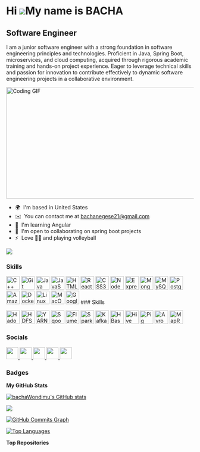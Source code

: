 Hi ![](https://user-images.githubusercontent.com/18350557/176309783-0785949b-9127-417c-8b55-ab5a4333674e.gif)My name is BACHA
=============================================================================================================================

Software Engineer
-----------------

I am a junior software engineer with a strong foundation in software engineering principles and technologies. Proficient in Java, Spring Boot, microservices, and cloud computing, acquired through rigorous academic training and hands-on project experience. Eager to leverage technical skills and passion for innovation to contribute effectively to dynamic software engineering projects in a collaborative environment.

<img src="https://media.giphy.com/media/qgQUggAC3Pfv687qPC/giphy.gif" width="600" height="300" alt="Coding GIF">

* 🌍  I'm based in United States
* ✉️  You can contact me at [bachanegese21@gmail.com](mailto:bachanegese21@gmail.com)
* 🧠  I'm learning Angular
* 🤝  I'm open to collaborating on spring boot projects
* ⚡  Love 🏃‍♂️ and playing volleyball

<a href="https://www.github.com/bachaWondimu" target="_blank" rel="noreferrer"><img
src="https://img.shields.io/github/followers/bachaWondimu?logo=github&style=for-the-badge&color=0891b2&labelColor=1c1917" /></a>

### Skills

<p align="left">
<a href="https://docs.microsoft.com/en-us/cpp/?view=msvc-170" target="_blank" rel="noreferrer"><img src="https://raw.githubusercontent.com/danielcranney/readme-generator/main/public/icons/skills/cplusplus-colored.svg" width="36" height="36" alt="C++" /></a>
<a href="https://git-scm.com/" target="_blank" rel="noreferrer"><img src="https://raw.githubusercontent.com/danielcranney/readme-generator/main/public/icons/skills/git-colored.svg" width="36" height="36" alt="Git" /></a>
<a href="https://www.oracle.com/java/" target="_blank" rel="noreferrer"><img src="https://raw.githubusercontent.com/danielcranney/readme-generator/main/public/icons/skills/java-colored.svg" width="36" height="36" alt="Java" /></a>
<a href="https://developer.mozilla.org/en-US/docs/Web/JavaScript" target="_blank" rel="noreferrer"><img src="https://raw.githubusercontent.com/danielcranney/readme-generator/main/public/icons/skills/javascript-colored.svg" width="36" height="36" alt="JavaScript" /></a>
<a href="https://developer.mozilla.org/en-US/docs/Glossary/HTML5" target="_blank" rel="noreferrer"><img src="https://raw.githubusercontent.com/danielcranney/readme-generator/main/public/icons/skills/html5-colored.svg" width="36" height="36" alt="HTML5" /></a>
<a href="https://reactjs.org/" target="_blank" rel="noreferrer"><img src="https://raw.githubusercontent.com/danielcranney/readme-generator/main/public/icons/skills/react-colored.svg" width="36" height="36" alt="React" /></a>
<a href="https://www.w3.org/TR/CSS/#css" target="_blank" rel="noreferrer"><img src="https://raw.githubusercontent.com/danielcranney/readme-generator/main/public/icons/skills/css3-colored.svg" width="36" height="36" alt="CSS3" /></a>
<a href="https://nodejs.org/en/" target="_blank" rel="noreferrer"><img src="https://raw.githubusercontent.com/danielcranney/readme-generator/main/public/icons/skills/nodejs-colored.svg" width="36" height="36" alt="NodeJS" /></a>
<a href="https://expressjs.com/" target="_blank" rel="noreferrer"><img src="https://raw.githubusercontent.com/danielcranney/readme-generator/main/public/icons/skills/express-colored.svg" width="36" height="36" alt="Express" /></a>
<a href="https://www.mongodb.com/" target="_blank" rel="noreferrer"><img src="https://raw.githubusercontent.com/danielcranney/readme-generator/main/public/icons/skills/mongodb-colored.svg" width="36" height="36" alt="MongoDB" /></a>
<a href="https://www.mysql.com/" target="_blank" rel="noreferrer"><img src="https://raw.githubusercontent.com/danielcranney/readme-generator/main/public/icons/skills/mysql-colored.svg" width="36" height="36" alt="MySQL" /></a>
<a href="https://www.postgresql.org/" target="_blank" rel="noreferrer"><img src="https://raw.githubusercontent.com/danielcranney/readme-generator/main/public/icons/skills/postgresql-colored.svg" width="36" height="36" alt="PostgreSQL" /></a>
<a href="https://aws.amazon.com" target="_blank" rel="noreferrer"><img src="https://raw.githubusercontent.com/danielcranney/readme-generator/main/public/icons/skills/aws-colored.svg" width="36" height="36" alt="Amazon Web Services" /></a>
<a href="https://www.docker.com/" target="_blank" rel="noreferrer"><img src="https://raw.githubusercontent.com/danielcranney/readme-generator/main/public/icons/skills/docker-colored.svg" width="36" height="36" alt="Docker" /></a>
<a href="https://www.linux.org" target="_blank" rel="noreferrer"><img src="https://raw.githubusercontent.com/danielcranney/readme-generator/main/public/icons/skills/linux-colored.svg" width="36" height="36" alt="Linux" /></a>
<a href="https://apple.com" target="_blank" rel="noreferrer"><img src="https://raw.githubusercontent.com/danielcranney/readme-generator/main/public/icons/skills/macos-colored.svg" width="36" height="36" alt="MacOS" /></a>
<a href="https://cloud.google.com/" target="_blank" rel="noreferrer"><img src="https://raw.githubusercontent.com/danielcranney/readme-generator/main/public/icons/skills/googlecloud-colored.svg" width="36" height="36" alt="Google Cloud" /></a>
### Skills

<p align="left">
<a href="https://hadoop.apache.org/" target="_blank" rel="noreferrer"><img src="https://cdn.jsdelivr.net/gh/devicons/devicon/icons/hadoop/hadoop-original.svg" width="36" height="36" alt="Hadoop" /></a>
<a href="https://hadoop.apache.org/docs/r1.2.1/hdfs_design.html" target="_blank" rel="noreferrer"><img src="https://cdn.jsdelivr.net/gh/devicons/devicon/icons/apache/apache-original.svg" width="36" height="36" alt="HDFS" /></a>
<a href="https://hadoop.apache.org/docs/current/hadoop-yarn/hadoop-yarn-site/YARN.html" target="_blank" rel="noreferrer"><img src="https://cdn.jsdelivr.net/gh/devicons/devicon/icons/apache/apache-original.svg" width="36" height="36" alt="YARN" /></a>
<a href="https://sqoop.apache.org/" target="_blank" rel="noreferrer"><img src="https://cdn.jsdelivr.net/gh/devicons/devicon/icons/apache/apache-original.svg" width="36" height="36" alt="Sqoop" /></a>
<a href="https://flume.apache.org/" target="_blank" rel="noreferrer"><img src="https://cdn.jsdelivr.net/gh/devicons/devicon/icons/apache/apache-original.svg" width="36" height="36" alt="Flume" /></a>
<a href="https://spark.apache.org/" target="_blank" rel="noreferrer"><img src="https://cdn.jsdelivr.net/gh/devicons/devicon/icons/apache/apache-original-wordmark.svg" width="36" height="36" alt="Spark" /></a>
<a href="https://kafka.apache.org/" target="_blank" rel="noreferrer"><img src="https://cdn.jsdelivr.net/gh/devicons/devicon/icons/apachekafka/apachekafka-original.svg" width="36" height="36" alt="Kafka" /></a>
<a href="https://hbase.apache.org/" target="_blank" rel="noreferrer"><img src="https://cdn.jsdelivr.net/gh/devicons/devicon/icons/apache/apache-original.svg" width="36" height="36" alt="HBase" /></a>
<a href="https://hive.apache.org/" target="_blank" rel="noreferrer"><img src="https://cdn.jsdelivr.net/gh/devicons/devicon/icons/apache/apache-original.svg" width="36" height="36" alt="Hive" /></a>
<a href="https://pig.apache.org/" target="_blank" rel="noreferrer"><img src="https://cdn.jsdelivr.net/gh/devicons/devicon/icons/apache/apache-original.svg" width="36" height="36" alt="Pig" /></a>
<a href="https://avro.apache.org/" target="_blank" rel="noreferrer"><img src="https://cdn.jsdelivr.net/gh/devicons/devicon/icons/apache/apache-original.svg" width="36" height="36" alt="Avro" /></a>
<a href="https://hadoop.apache.org/docs/stable/hadoop-mapreduce-client/hadoop-mapreduce-client-core/MapReduce.html" target="_blank" rel="noreferrer"><img src="https://cdn.jsdelivr.net/gh/devicons/devicon/icons/apache/apache-original.svg" width="36" height="36" alt="MapReduce" /></a>
</p>




### Socials

<p align="left"> <a href="https://www.codepen.io/bwondim3" target="_blank" rel="noreferrer"> <picture> <source media="(prefers-color-scheme: dark)" srcset="https://raw.githubusercontent.com/danielcranney/readme-generator/main/public/icons/socials/codepen-dark.svg" /> <source media="(prefers-color-scheme: light)" srcset="https://raw.githubusercontent.com/danielcranney/readme-generator/main/public/icons/socials/codepen.svg" /> <img src="https://raw.githubusercontent.com/danielcranney/readme-generator/main/public/icons/socials/codepen.svg" width="32" height="32" /> </picture> </a> <a href="https://www.facebook.com/Bacha" target="_blank" rel="noreferrer"> <picture> <source media="(prefers-color-scheme: dark)" srcset="https://raw.githubusercontent.com/danielcranney/readme-generator/main/public/icons/socials/facebook-dark.svg" /> <source media="(prefers-color-scheme: light)" srcset="https://raw.githubusercontent.com/danielcranney/readme-generator/main/public/icons/socials/facebook.svg" /> <img src="https://raw.githubusercontent.com/danielcranney/readme-generator/main/public/icons/socials/facebook.svg" width="32" height="32" /> </picture> </a> <a href="https://www.github.com/bachaWondimu" target="_blank" rel="noreferrer"> <picture> <source media="(prefers-color-scheme: dark)" srcset="https://raw.githubusercontent.com/danielcranney/readme-generator/main/public/icons/socials/github-dark.svg" /> <source media="(prefers-color-scheme: light)" srcset="https://raw.githubusercontent.com/danielcranney/readme-generator/main/public/icons/socials/github.svg" /> <img src="https://raw.githubusercontent.com/danielcranney/readme-generator/main/public/icons/socials/github.svg" width="32" height="32" /> </picture> </a> <a href="https://www.linkedin.com/in/bacha-wondimu" target="_blank" rel="noreferrer"> <picture> <source media="(prefers-color-scheme: dark)" srcset="https://raw.githubusercontent.com/danielcranney/readme-generator/main/public/icons/socials/linkedin-dark.svg" /> <source media="(prefers-color-scheme: light)" srcset="https://raw.githubusercontent.com/danielcranney/readme-generator/main/public/icons/socials/linkedin.svg" /> <img src="https://raw.githubusercontent.com/danielcranney/readme-generator/main/public/icons/socials/linkedin.svg" width="32" height="32" /> </picture> </a> <a href="https://www.x.com/Bacha_Wondimu" target="_blank" rel="noreferrer"> <picture> <source media="(prefers-color-scheme: dark)" srcset="https://raw.githubusercontent.com/danielcranney/readme-generator/main/public/icons/socials/twitter-dark.svg" /> <source media="(prefers-color-scheme: light)" srcset="https://raw.githubusercontent.com/danielcranney/readme-generator/main/public/icons/socials/twitter.svg" /> <img src="https://raw.githubusercontent.com/danielcranney/readme-generator/main/public/icons/socials/twitter.svg" width="32" height="32" /> </picture> </a></p>

### Badges

<b>My GitHub Stats</b>

<a href="http://www.github.com/bachaWondimu"><img src="https://github-readme-stats.vercel.app/api?username=bachaWondimu&show_icons=true&hide=&count_private=true&title_color=0891b2&text_color=ffffff&icon_color=0891b2&bg_color=1c1917&hide_border=true&show_icons=true" alt="bachaWondimu's GitHub stats" /></a>

<a href="http://www.github.com/bachaWondimu"><img src="https://github-readme-streak-stats.herokuapp.com/?user=bachaWondimu&stroke=ffffff&background=1c1917&ring=0891b2&fire=0891b2&currStreakNum=ffffff&currStreakLabel=0891b2&sideNums=ffffff&sideLabels=ffffff&dates=ffffff&hide_border=true" /></a>

<a href="http://www.github.com/bachaWondimu"><img src="https://github-readme-activity-graph.cyclic.app/graph?username=bachaWondimu&bg_color=1c1917&color=ffffff&line=0891b2&point=ffffff&area_color=1c1917&area=true&hide_border=true&custom_title=GitHub%20Commits%20Graph" alt="GitHub Commits Graph" /></a>

<a href="https://github.com/bachaWondimu" align="left"><img src="https://github-readme-stats.vercel.app/api/top-langs/?username=bachaWondimu&langs_count=10&title_color=0891b2&text_color=ffffff&icon_color=0891b2&bg_color=1c1917&hide_border=true&locale=en&custom_title=Top%20%Languages" alt="Top Languages" /></a>

<b>Top Repositories</b>

<div width="100%" align="center"></div><br /><br /><br /><br /><br /><br /><br />
